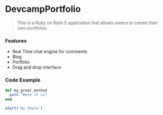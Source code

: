 # DevcampPortfolio

>This is a Ruby on Rails 5 application that allows useers to create their own portfolios.

### Features

- Real Time chat engine for comments
- Blog
- Portfolio
- Drag and drop interface

### Code Example

```Ruby
def my_great_method
  puts "Here it is"
end
```

```javascript
alert('Hi there')
```
